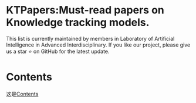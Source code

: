 # KTPapers:Must-read papers on Knowledge tracking models.
This list is currently maintained by members in Laboratory of Artificial Intelligence in Advanced Interdisciplinary. If you like our project, please give us a star ⭐ on GitHub for the latest update.
# Contents
 [Contents]:https://t.bilibili.com/?spm_id_from=333.1007.0.0
 这是[Contents]
